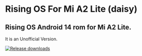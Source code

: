 # Rising OS For Mi A2 Lite (daisy)

## Rising OS Android 14 rom for Mi A2 Lite.

It is an Unofficial Version.

[![Release downloads](https://img.shields.io/github/downloads/mdalmahmud023/rising_OS_Daisy/total.svg)](https://github.com/mdalmahmud023/rising_OS_Daisy/releases/)
